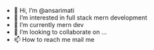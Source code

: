- 👋 Hi, I’m @ansarimati
- 👀 I’m interested in full stack mern development
- 🌱 I’m currently mern dev
- 💞️ I’m looking to collaborate on ...
- 📫 How to reach me mail me

<!---
ansarimati/ansarimati is a ✨ special ✨ repository because its `README.md` (this file) appears on your GitHub profile.
You can click the Preview link to take a look at your changes.
--->
